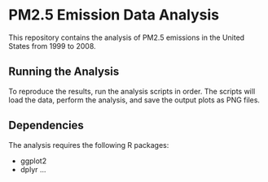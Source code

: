# PM2.5 Emission Data Analysis
This repository contains the analysis of PM2.5 emissions in the United States from 1999 to 2008.
## Running the Analysis
To reproduce the results, run the analysis scripts in order. The scripts will load the data, perform the analysis, and save the output plots as PNG files.
## Dependencies
The analysis requires the following R packages:
- ggplot2
- dplyr
...
